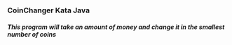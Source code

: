 
### CoinChanger Kata Java

##### This program will take an amount of money and change it in the smallest number of coins
